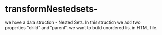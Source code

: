 # transformNestedsets-
we have a data struction - Nested Sets. In this struction we add two properties "child" and "parent".
we want to build unordered list in HTML file. 
